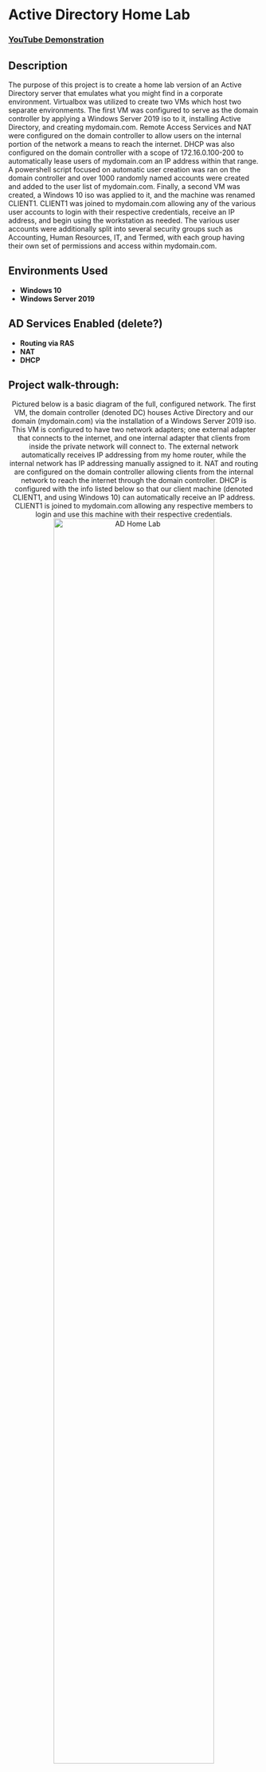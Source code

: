 <h1>Active Directory Home Lab</h1>

 ### [YouTube Demonstration](https://youtu.be/7eJexJVCqJo)

<h2>Description</h2>
The purpose of this project is to create a home lab version of an Active Directory server that emulates what you might find in a corporate environment. Virtualbox was utilized to create two VMs which host two separate environments. The first VM was configured to serve as the domain controller by applying a Windows Server 2019 iso to it, installing Active Directory, and creating mydomain.com. Remote Access Services and NAT were configured on the domain controller to allow users on the internal portion of the network a means to reach the internet. DHCP was also configured on the domain controller with a scope of 172.16.0.100-200 to automatically lease users of mydomain.com an IP address within that range. A powershell script focused on automatic user creation was ran on the domain controller and over 1000 randomly named accounts were created and added to the user list of mydomain.com. Finally, a second VM was created, a Windows 10 iso was applied to it, and the machine was renamed CLIENT1. CLIENT1 was joined to mydomain.com allowing any of the various user accounts to login with their respective credentials, receive an IP address, and begin using the workstation as needed. The various user accounts were additionally split into several security groups such as Accounting, Human Resources, IT, and Termed, with each group having their own set of permissions and access within mydomain.com.
<br />


<h2>Environments Used </h2>

- <b>Windows 10</b>
- <b>Windows Server 2019</b> 

<h2>AD Services Enabled (delete?) </h2>

- <b>Routing via RAS</b>
- <b>NAT</b>
- <b>DHCP</b>

<h2>Project walk-through:</h2>

<p align="center">
Pictured below is a basic diagram of the full, configured network. The first VM, the domain controller (denoted DC) houses Active Directory and our domain (mydomain.com) via the installation of a Windows Server 2019 iso. This VM is configured to have two network adapters; one external adapter that connects to the internet, and one internal adapter that clients from inside the private network will connect to. The external network automatically receives IP addressing from my home router, while the internal network has IP addressing manually assigned to it. NAT and routing are configured on the domain controller allowing clients from the internal network to reach the internet through the domain controller. DHCP is configured with the info listed below so that our client machine (denoted CLIENT1, and using Windows 10) can automatically receive an IP address. CLIENT1 is joined to mydomain.com allowing any respective members to login and use this machine with their respective credentials. <br/>
<img src="https://i.imgur.com/1zUO3Ox.png" height="80%" width="80%" alt="AD Home Lab"/>
<br />
<br />
Viewing the dashboard of AD server manager and all configured services on the domain controller:  <br/>
<img src="https://i.imgur.com/EeKJchH.png" height="80%" width="80%" alt="AD Home Lab"/>
<br />
<br />
DHCP enabled but still needs configuring: <br/>
<img src="https://i.imgur.com/ZrgtsjY.png" height="80%" width="80%" alt="AD Home Lab"/>
<br />
<br />
DHCP configured with scope 172.16.0.100-200:  <br/>
<img src="https://i.imgur.com/rUEgAen.png" height="80%" width="80%" alt="AD Home Lab"/>
<br />
<br />
The powershell user creation script to create 1k+ accounts:  <br/>
<img src="https://i.imgur.com/3Iu4Zxl.png" height="80%" width="80%" alt="AD Home Lab"/>
<br />
<br />
Automatic account creation in action:  <br/>
<img src="https://i.imgur.com/mx1vgEg.png" height="80%" width="80%" alt="AD Home Lab"/>
<br />
<br />
1051 total users after running script:  <br/>
<img src="https://i.imgur.com/EEnG1lY.png" height="80%" width="80%" alt="AD Home Lab"/>
<br />
<br />
CLIENT1 created, joined to mydomain.com and automatically receiving IP address, subnet mask, default gateway, etc:  <br/>
<img src="https://i.imgur.com/Z2vv8XD.png" height="80%" width="80%" alt="Disk Sanitization Steps"/>
<br />
<br />
CLIENT1 showing on the domain controller as a result of being joined to mydomain.com:  <br/>
<img src="https://i.imgur.com/vWUjycp.png" height="80%" width="80%" alt="Disk Sanitization Steps"/>
<br />
<br />
CSwisher, the random user account I chose to login to CLIENT1 with and test DHCP:  <br/>
<img src="https://i.imgur.com/mgBGoaB.png" height="80%" width="80%" alt="Disk Sanitization Steps"/>
<br />
<br />
CSwisher logging in on CLIENT1:  <br/>
<img src="https://i.imgur.com/VNAKCyn.png" height="80%" width="80%" alt="Disk Sanitization Steps"/>
<br />
<br />
CSwisher logged in on CLIENT1, command line shows CSwisher as a member of mydomain.com:  <br/>
<img src="https://i.imgur.com/LOW6r7N.png" height="80%" width="80%" alt="Disk Sanitization Steps"/>
<br />
<br />
Back on the domain controller with DHCP showing an IP address leased to CLIENT1 following CSwisher's login:  <br/>
<img src="https://i.imgur.com/gYZ5x9r.png" height="80%" width="80%" alt="Disk Sanitization Steps"/>
<br />
<br />
Active Directory control panel featuring the addition of the various security groups:  <br/>
<img src="https://i.imgur.com/qMdBUtn.png" height="80%" width="80%" alt="Disk Sanitization Steps"/>
</p>

<!--
 ```diff
- text in red
+ text in green
! text in orange
# text in gray
@@ text in purple (and bold)@@
```
--!>
